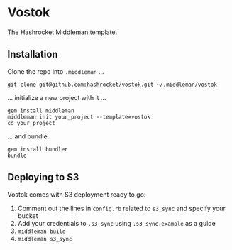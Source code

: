 Vostok
========

The Hashrocket Middleman template.

## Installation

Clone the repo into `.middleman` ...

```
git clone git@github.com:hashrocket/vostok.git ~/.middleman/vostok
```

... initialize a new project with it ...

```
gem install middleman
middleman init your_project --template=vostok
cd your_project
```

... and bundle.

```
gem install bundler
bundle
```

## Deploying to S3

Vostok comes with S3 deployment ready to go:

1. Comment out the lines in `config.rb` related to `s3_sync` and specify your bucket
2. Add your credentials to `.s3_sync` using `.s3_sync.example` as a guide
3. `middleman build`
4. `middleman s3_sync`
